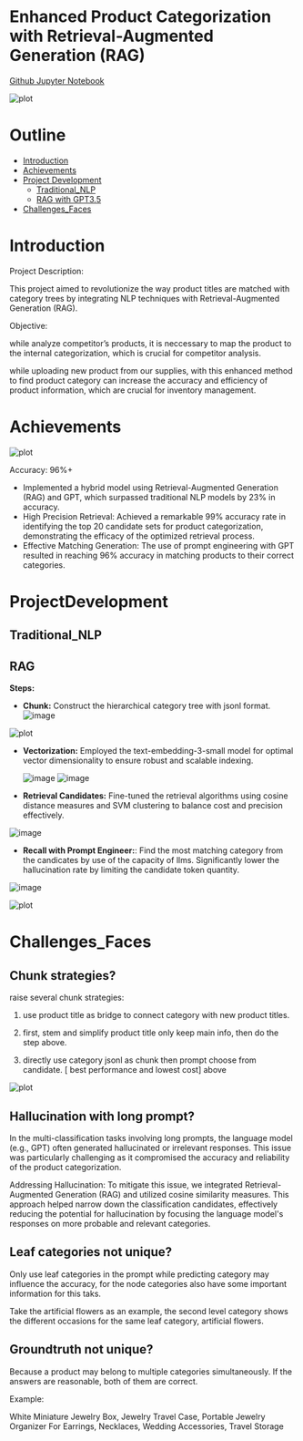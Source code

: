 

# Enhanced Product Categorization with Retrieval-Augmented Generation (RAG)

[Github Jupyter Notebook](https://github.com/chloeeliu/LLMs-application/blob/main/Enhanced%20Product%20Categorization%3A%20Leveraging%20RAG%20and%20GPT%20for%20Precision%20and%20Efficiency/rag_revised.ipynb)


![plot](https://github.com/chloeeliu/LLMs-application/blob/4dbcbd6a6cc1f12e0ee14b5b1098e042c6884fee/image/rag/1.jpg)




# Outline
- [Introduction](#Introduction)
- [Achievements](#Achievements)
- [Project Development](#ProjectDevelopment)
  - [Traditional_NLP](#Traditional_NLP)
  - [RAG with GPT3.5](#RAG)
- [Challenges_Faces](#Challenges_Faces)



# Introduction


Project Description: 

This project aimed to revolutionize the way product titles are matched with category trees by integrating NLP techniques with Retrieval-Augmented Generation (RAG).

Objective: 

while analyze competitor’s products, it is neccessary to map the product to the internal categorization, which is crucial for competitor analysis.  

while uploading new product from our supplies, with this enhanced method to find product category can increase the accuracy and efficiency of product information, which are crucial for inventory management.


# Achievements

![plot](https://github.com/chloeeliu/LLMs-application/blob/4dbcbd6a6cc1f12e0ee14b5b1098e042c6884fee/image/rag/2.jpg)

Accuracy: 96%+

- Implemented a hybrid model using Retrieval-Augmented Generation (RAG) and GPT, which surpassed traditional NLP models by 23% in accuracy.
- High Precision Retrieval: Achieved a remarkable 99% accuracy rate in identifying the top 20 candidate sets for product categorization, demonstrating the efficacy of the optimized retrieval process.
- Effective Matching Generation: The use of prompt engineering with GPT resulted in reaching 96% accuracy in matching products to their correct categories.


# ProjectDevelopment

## Traditional_NLP


## RAG

**Steps:**

- **Chunk:** Construct the hierarchical category tree with jsonl format.
![image](https://github.com/user-attachments/assets/9886c2de-2df9-4fa3-aa91-3e5ba3863e12)

![plot](https://github.com/chloeeliu/LLMs-application/blob/4dbcbd6a6cc1f12e0ee14b5b1098e042c6884fee/image/rag/3.jpg)

- **Vectorization:** Employed the text-embedding-3-small model for optimal vector dimensionality to ensure robust and scalable indexing.

  ![image](https://github.com/user-attachments/assets/1e77f244-64d6-4387-a5d3-cd676968c7d2)
![image](https://github.com/user-attachments/assets/02b9332e-2875-489d-8dd3-f1e4be3086b4)


- **Retrieval Candidates:** Fine-tuned the retrieval algorithms using cosine distance measures and SVM clustering to balance cost and precision effectively.

![image](https://github.com/user-attachments/assets/c7e59ec9-7818-4fc6-9824-3a634a25d413)


- **Recall with Prompt Engineer:**: Find the most matching category from the candicates by use of the capacity of llms. Significantly lower the hallucination rate by limiting the candidate token quantity.

![image](https://github.com/user-attachments/assets/787ec11c-157f-485c-b49c-18a19991868a)

![plot](https://github.com/chloeeliu/LLMs-application/blob/4dbcbd6a6cc1f12e0ee14b5b1098e042c6884fee/image/rag/4.jpg)


# Challenges_Faces

## Chunk strategies?

raise several chunk strategies:

1. use product title as bridge to connect category with new product titles.

2. first, stem and simplify product title only keep main info, then do the step above.

3. directly use category jsonl as chunk then prompt choose from candidate. [ best performance and lowest cost] above

![plot](https://github.com/chloeeliu/LLMs-application/blob/4dbcbd6a6cc1f12e0ee14b5b1098e042c6884fee/image/rag/5.jpg)

## Hallucination with long prompt?

In the multi-classification tasks involving long prompts, the language model (e.g., GPT) often generated hallucinated or irrelevant responses. This issue was particularly challenging as it compromised the accuracy and reliability of the product categorization.

Addressing Hallucination: To mitigate this issue, we integrated Retrieval-Augmented Generation (RAG) and utilized cosine similarity measures. This approach helped narrow down the classification candidates, effectively reducing the potential for hallucination by focusing the language model's responses on more probable and relevant categories.



 ## Leaf categories not unique?

Only use leaf categories in the prompt while predicting category may influence the accuracy, for the node categories also have some important information for this taks.

Take the artificial flowers as an example, the second level category shows the different occasions for the same leaf category, artificial flowers.


## Groundtruth not unique?

Because a product may belong to multiple categories simultaneously. If the answers are reasonable, both of them are correct.

Example:

White Miniature Jewelry Box, Jewelry Travel Case, Portable Jewelry Organizer For Earrings, Necklaces, Wedding Accessories, Travel Storage

